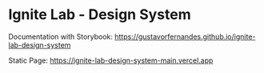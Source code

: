 # Ignite Lab - Design System

Documentation with Storybook: https://gustavorfernandes.github.io/ignite-lab-design-system

Static Page: https://ignite-lab-design-system-main.vercel.app
